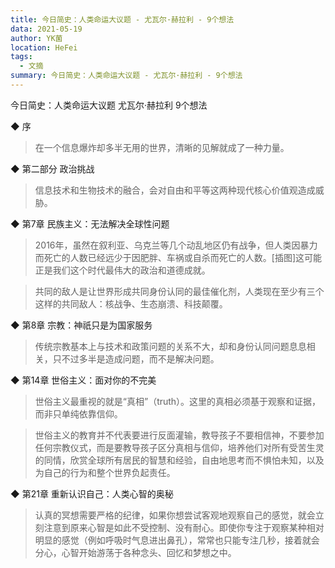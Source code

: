 ```yaml
---
title: 今日简史：人类命运大议题 - 尤瓦尔·赫拉利 - 9个想法
data: 2021-05-19
author: YK菌
location: HeFei
tags:
  - 文摘
summary: 今日简史：人类命运大议题 - 尤瓦尔·赫拉利 - 9个想法
---
```



今日简史：人类命运大议题
尤瓦尔·赫拉利
9个想法

◆ 序

> 在一个信息爆炸却多半无用的世界，清晰的见解就成了一种力量。

◆ 第二部分 政治挑战

> 信息技术和生物技术的融合，会对自由和平等这两种现代核心价值观造成威胁。

◆ 第7章 民族主义：无法解决全球性问题

> 2016年，虽然在叙利亚、乌克兰等几个动乱地区仍有战争，但人类因暴力而死亡的人数已经远少于因肥胖、车祸或自杀而死亡的人数。[插图]这可能正是我们这个时代最伟大的政治和道德成就。

> 共同的敌人是让世界形成共同身份认同的最佳催化剂，人类现在至少有三个这样的共同敌人：核战争、生态崩溃、科技颠覆。

◆ 第8章 宗教：神祇只是为国家服务

> 传统宗教基本上与技术和政策问题的关系不大，却和身份认同问题息息相关，只不过多半是造成问题，而不是解决问题。

◆ 第14章 世俗主义：面对你的不完美

> 世俗主义最重视的就是“真相”（truth）。这里的真相必须基于观察和证据，而非只单纯依靠信仰。

> 世俗主义的教育并不代表要进行反面灌输，教导孩子不要相信神，不要参加任何宗教仪式，而是要教导孩子区分真相与信仰，培养他们对所有受苦生灵的同情，欣赏全球所有居民的智慧和经验，自由地思考而不惧怕未知，以及为自己的行为和整个世界负起责任。

◆ 第21章 重新认识自己：人类心智的奥秘

> 认真的冥想需要严格的纪律，如果你想尝试客观地观察自己的感觉，就会立刻注意到原来心智是如此不受控制、没有耐心。即使你专注于观察某种相对明显的感觉（例如呼吸时气息进出鼻孔），常常也只能专注几秒，接着就会分心，心智开始游荡于各种念头、回忆和梦想之中。
